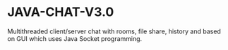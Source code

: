 # JAVA-CHAT-V3.0
Multithreaded client/server chat with rooms, file share, history and based on GUI which uses Java Socket programming. 
